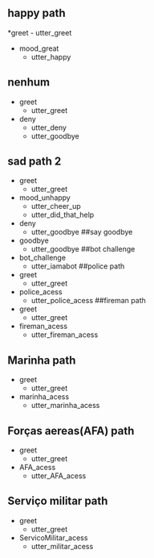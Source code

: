 ## happy path
*greet
    - utter_greet
* mood_great
    - utter_happy
## nenhum
* greet
    - utter_greet
* deny
    - utter_deny
    - utter_goodbye
## sad path 2
* greet
    - utter_greet
* mood_unhappy
    - utter_cheer_up    
    - utter_did_that_help
* deny
    - utter_goodbye
##say goodbye
* goodbye
    - utter_goodbye
##bot challenge
* bot_challenge
    - utter_iamabot
##police path
* greet
    - utter_greet
* police_acess
    - utter_police_acess
##fireman path
* greet
    - utter_greet
* fireman_acess
    - utter_fireman_acess

## Marinha path
* greet
    - utter_greet
* marinha_acess
    - utter_marinha_acess

## Forças aereas(AFA) path
* greet
    - utter_greet
* AFA_acess
    - utter_AFA_acess

## Serviço militar path
* greet
    - utter_greet
* ServicoMilitar_acess
    - utter_militar_acess